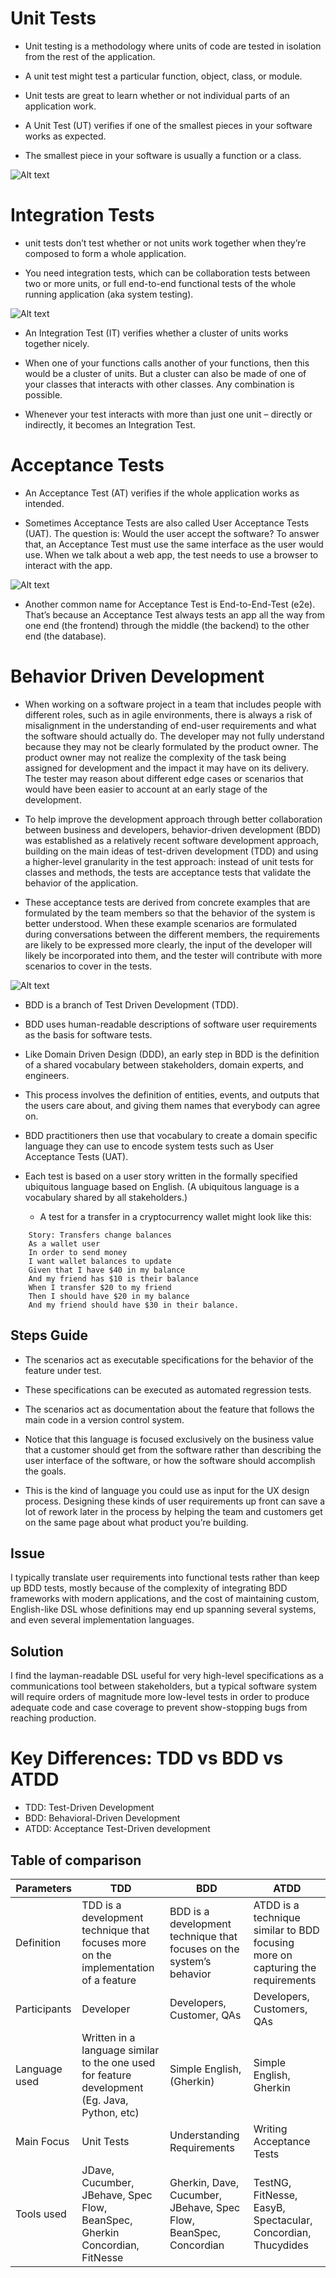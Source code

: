 # Unit Tests
	
* Unit testing is a methodology where units of code are tested in isolation from the rest of the application. 
	
* A unit test might test a particular function, object, class, or module. 

* Unit tests are great to learn whether or not individual parts of an application work.

* A Unit Test (UT) verifies if one of the smallest pieces in your software works as expected.

* The smallest piece in your software is usually a function or a class.

![Alt text](./images/unit-test.png?raw=true "Unit Tests")


# Integration Tests
	
* unit tests don’t test whether or not units work together when they’re composed to form a whole application. 

* You need integration tests, which can be collaboration tests between two or more units, or full end-to-end functional tests of the whole running application (aka system testing). 

![Alt text](./images/integration-test.png?raw=true "Integration Tests")

* An Integration Test (IT) verifies whether a cluster of units works together nicely.

* When one of your functions calls another of your functions, then this would be a cluster of units. But a cluster can also be made of one of your classes that interacts with other classes. Any combination is possible.

* Whenever your test interacts with more than just one unit – directly or indirectly, it becomes an Integration Test.

# Acceptance Tests
* An Acceptance Test (AT) verifies if the whole application works as intended.

* Sometimes Acceptance Tests are also called User Acceptance Tests (UAT). The question is: Would the user accept the software? To answer that, an Acceptance Test must use the same interface as the user would use. When we talk about a web app, the test needs to use a browser to interact with the app.

![Alt text](./images/acceptance-test.png?raw=true "Acceptance Tests")

* Another common name for Acceptance Test is End-to-End-Test (e2e). That’s because an Acceptance Test always tests an app all the way from one end (the frontend) through the middle (the backend) to the other end (the database).


# Behavior Driven Development

* When working on a software project in a team that includes people with different roles, such as in agile environments, there is always a risk of misalignment in the understanding of end-user requirements and what the software should actually do. The developer may not fully understand because they may not be clearly formulated by the product owner. The product owner may not realize the complexity of the task being assigned for development and the impact it may have on its delivery. The tester may reason about different edge cases or scenarios that would have been easier to account at an early stage of the development.

* To help improve the development approach through better collaboration between business and developers, behavior-driven development (BDD) was established as a relatively recent software development approach, building on the main ideas of test-driven development (TDD) and using a higher-level granularity in the test approach: instead of unit tests for classes and methods, the tests are acceptance tests that validate the behavior of the application. 

* These acceptance tests are derived from concrete examples that are formulated by the team members so that the behavior of the system is better understood. When these example scenarios are formulated during conversations between the different members, the requirements are likely to be expressed more clearly, the input of the developer will likely be incorporated into them, and the tester will contribute with more scenarios to cover in the tests.

![Alt text](./images/bdd.png?raw=true "Behavior Driven Development")

* BDD is a branch of Test Driven Development (TDD). 

* BDD uses human-readable descriptions of software user requirements as the basis for software tests.

* Like Domain Driven Design (DDD), an early step in BDD is the definition of a shared vocabulary between stakeholders, domain experts, and engineers. 

* This process involves the definition of entities, events, and outputs that the users care about, and giving them names that everybody can agree on.

* BDD practitioners then use that vocabulary to create a domain specific language they can use to encode system tests such as User Acceptance Tests (UAT).

* Each test is based on a user story written in the formally specified ubiquitous language based on English. (A ubiquitous language is a vocabulary shared by all stakeholders.)

	* A test for a transfer in a cryptocurrency wallet might look like this:

```
	Story: Transfers change balances
	As a wallet user
	In order to send money
	I want wallet balances to update
	Given that I have $40 in my balance
	And my friend has $10 is their balance
	When I transfer $20 to my friend
	Then I should have $20 in my balance
	And my friend should have $30 in their balance.
```
## Steps Guide
* The scenarios act as executable specifications for the behavior of the feature under test.
* These specifications can be executed as automated regression tests.
* The scenarios act as documentation about the feature that follows the main code in a version control system.

* Notice that this language is focused exclusively on the business value that a customer should get from the software rather than describing the user interface of the software, or how the software should accomplish the goals. 

* This is the kind of language you could use as input for the UX design process. Designing these kinds of user requirements up front can save a lot of rework later in the process by helping the team and customers get on the same page about what product you’re building.

## Issue
I typically translate user requirements into functional tests rather than keep up BDD tests, mostly because of the complexity of integrating BDD frameworks with modern applications, and the cost of maintaining custom, English-like DSL whose definitions may end up spanning several systems, and even several implementation languages.

## Solution
I find the layman-readable DSL useful for very high-level specifications as a communications tool between stakeholders, but a typical software system will require orders of magnitude more low-level tests in order to produce adequate code and case coverage to prevent show-stopping bugs from reaching production.

# Key Differences: TDD vs BDD vs ATDD
* TDD:  Test-Driven Development
* BDD:  Behavioral-Driven Development
* ATDD: Acceptance Test-Driven development

## Table of comparison
| Parameters	| TDD	| BDD	| ATDD |
| --- 		| ---	| ---	| ---  |
| Definition	| TDD is a development technique that focuses more on the implementation of a feature | BDD is a development technique that focuses on the system’s behavior | ATDD is a technique similar to BDD focusing more on capturing the requirements|
| Participants	| Developer	| Developers, Customer, QAs	| Developers, Customers, QAs |
| Language used	| Written in a language similar to the one used for feature development (Eg. Java, Python, etc)	| Simple English, (Gherkin) 	| Simple English, Gherkin |
| Main Focus	| Unit Tests	| Understanding Requirements	| Writing Acceptance Tests| 
| Tools used	| JDave, Cucumber, JBehave, Spec Flow, BeanSpec, Gherkin Concordian, FitNesse| 	Gherkin, Dave, Cucumber, JBehave, Spec Flow, BeanSpec, Concordian	| TestNG, FitNesse, EasyB, Spectacular, Concordian, Thucydides |

